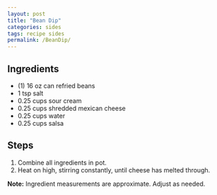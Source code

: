 ```yaml
---
layout: post
title: "Bean Dip"
categories: sides
tags: recipe sides
permalink: /BeanDip/
---
```


## Ingredients

- (1) 16 oz can refried beans
- 1 tsp salt
- 0.25 cups sour cream
- 0.25 cups shredded mexican cheese
- 0.25 cups water
- 0.25 cups salsa

## Steps

1. Combine all ingredients in pot.
2. Heat on high, stirring constantly, until cheese has melted through.

**Note:** Ingredient measurements are approximate. Adjust as needed.
